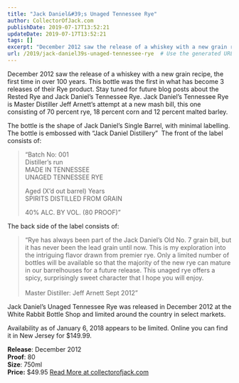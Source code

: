 ```yaml
---
title: "Jack Daniel&#39;s Unaged Tennessee Rye"
author: CollectorOfJack.com
publishDate: 2019-07-17T13:52:21
updateDate: 2019-07-17T13:52:21
tags: []
excerpt: "December 2012 saw the release of a whiskey with a new grain recipe, the first time in over 100 years. This bottle was the first in what has become 3 releases of their Rye product. Stay tuned for future blog posts about the Rested Rye and Jack Daniel’s Tennessee Rye. Jack Daniel’s Tennessee Rye is Master Distiller Jeff Arnett’s attempt at a new mash bill, this one consisting of 70 percent rye, 18 percent corn and 12 percent malted barley. The bottle is the shape of Jack Daniel’s Single Barrel, with minimal labelling. The bottle is embossed with “Jack Daniel Distillery”&nbsp; The front of the label consists of:“Batch No: 001Distiller’s runMADE IN TENNESSEEUNAGED TENNESSEE RYEAged (X’d out barrel) Years SPIRITS DISTILLED FROM GRAIN40% ALC. BY VOL. (80 PROOF)”The back side of the label consists of:“Rye has always been part of the Jack Daniel’s Old No. 7 grain bill, but it has never been the lead grain until now. This is my exploration into the intriguing flavor drawn from premier rye. Only a limited number of bottles will be available so that the majority of the new rye can mature in our barrelhouses for a future release. This unaged rye offers a spicy, surprisingly sweet character that I hope you will enjoy.Master Distiller: Jeff Arnett Sept 2012”Jack Daniel’s Unaged Tennessee Rye was released in December 2012 at the White Rabbit Bottle Shop and limited around the country in select markets. Availability as of January 6, 2018 appears to be limited. Online you can find it in New Jersey for $149.99. Release: December 2012Proof: 80Size: 750mlPrice: $49.95 "
url: /2019/jack-daniel39s-unaged-tennessee-rye  # Use the generated URL with year
---
```

<p>December 2012 saw the release of a whiskey with a new grain recipe, the first time in over 100 years. This bottle was the first in what has become 3 releases of their Rye product. Stay tuned for future blog posts about the Rested Rye and Jack Daniel’s Tennessee Rye. Jack Daniel’s Tennessee Rye is Master Distiller Jeff Arnett’s attempt at a new mash bill, this one consisting of 70 percent rye, 18 percent corn and 12 percent malted barley. </p><p>The bottle is the shape of Jack Daniel’s Single Barrel, with minimal labelling. The bottle is embossed with “Jack Daniel Distillery”&nbsp; The front of the label consists of:</p><blockquote><p>“Batch No: 001<br />Distiller’s run<br />MADE IN TENNESSEE<br />UNAGED TENNESSEE RYE</p><p>Aged (X’d out barrel) Years <br />SPIRITS DISTILLED FROM GRAIN</p><p>40% ALC. BY VOL. (80 PROOF)”</p></blockquote><p>The back side of the label consists of:</p><blockquote><p>“Rye has always been part of the Jack Daniel’s Old No. 7 grain bill, but it has never been the lead grain until now. This is my exploration into the intriguing flavor drawn from premier rye. Only a limited number of bottles will be available so that the majority of the new rye can mature in our barrelhouses for a future release. This unaged rye offers a spicy, surprisingly sweet character that I hope you will enjoy.<br /><br />Master Distiller: Jeff Arnett Sept 2012”</p></blockquote><p>Jack Daniel’s Unaged Tennessee Rye was released in December 2012 at the White Rabbit Bottle Shop and limited around the country in select markets. </p><p>Availability as of January 6, 2018 appears to be limited. Online you can find it in New Jersey for $149.99. </p><p><strong>Release</strong>: December 2012<br /><strong>Proof</strong>: 80<br /><strong>Size</strong>: 750ml<br /><strong>Price:</strong> $49.95  <a href="https://collectorofjack.com/JackDanielsUnagedTennesseeRye">Read More at collectorofjack.com</a>
